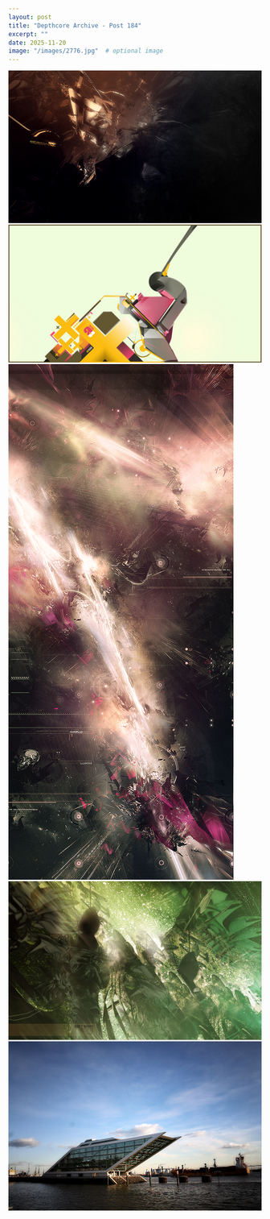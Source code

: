 ```yaml
---
layout: post
title: "Depthcore Archive - Post 184"
excerpt: ""
date: 2025-11-20
image: "/images/2776.jpg"  # optional image
---
```


<img src="/images/2776.jpg">
<img src="/images/2777.jpg" alt="2777.jpg"/>
<img src="/images/2778.jpg" alt="2778.jpg"/>
<img src="/images/2781.jpg" alt="2781.jpg"/>
<img src="/images/2784.jpg" alt="2784.jpg"/>
